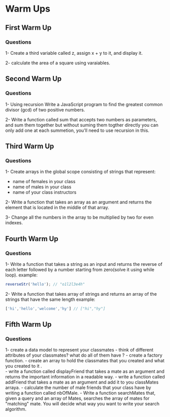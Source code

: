 # Warm Ups

## First Warm Up

### Questions

1- Create a third variable called z, assign x + y to it, and display it.

2- calculate the area of a square using varaiables.


## Second Warm Up

### Questions

1- Using recursion Write a JavaScript program to find the greatest common divisor (gcd) of two positive numbers.

2- Write a function called sum that accepts two numbers as parameters, and sum them together but without suming them togther directly you can only add one at each summetion, you'll need to use recursion in this.


## Third Warm Up

### Questions

1- Create arrays in the global scope consisting of strings that represent:
- name of females in your class
- name of males in your class
- name of your class instructors 
 
2- Write a function that takes an array as an argument and returns the element that is located in the middle of that array.

3- Change all the numbers in the array to be multiplied by two for even indexes.


## Fourth Warm Up

### Questions

1- Write a function that takes a string as an input and returns the reverse of each letter followed by a number starting from zero(solve it using while loop).
example:    

```javascript
reverseStr('hello'); // "o1l2l3e4h"
```

2- Write a function that takes array of strings and returns an array of the strings that have the same length
example:

```javascript
['hi','hello','welcome','hy'] // ["hi","hy"]
```


## Fifth Warm Up

### Questions

 1- create a data model to represent your classmates
      - think of different attributes of your classmates? what do all of them have ?
      - create a factory function.
      - create an array to hold the classmates that you created and what you created to it .  
      - write a function called displayFriend that takes a mate as an argument and returns the important information in a readable way.
      - write a function called addFriend that takes a mate as an argument and add it to you classMates arraya.
      - calculate the number of male friends that your class have by writing a function called nbOfMale.
      - Write a function searchMates that, given a query and an array of Mates, searches the array of mates for "matching" mate. You will decide what way you want to write your search algorithm.